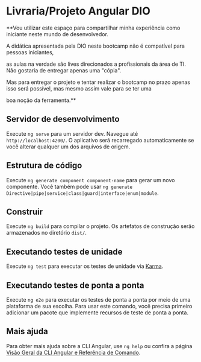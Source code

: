 # Livraria/Projeto Angular DIO

 **Vou utilizar este espaço para compartilhar minha experiência como iniciante neste mundo de desenvolvedor.

A didática apresentada pela DIO neste bootcamp não é compatível para pessoas iniciantes, 

as aulas na verdade são lives direcionados a profissionais da área de TI. Não gostaria de entregar apenas uma "cópia". 

Mas para entregar o projeto e tentar realizar o bootcamp no prazo apenas isso será possível, mas mesmo assim vale para se ter uma 

boa noção da ferramenta.**


## Servidor de desenvolvimento

Execute `ng serve` para um servidor dev. Navegue até `http://localhost:4200/`. O aplicativo será recarregado automaticamente se você alterar qualquer um dos arquivos de origem.

## Estrutura de código

Execute `ng generate component component-name` para gerar um novo componente. Você também pode usar `ng generate Directive|pipe|service|class|guard|interface|enum|module`.

## Construir

Execute `ng build` para compilar o projeto. Os artefatos de construção serão armazenados no diretório `dist/`.

## Executando testes de unidade

Execute `ng test` para executar os testes de unidade via [Karma](https://karma-runner.github.io).

## Executando testes de ponta a ponta

Execute `ng e2e` para executar os testes de ponta a ponta por meio de uma plataforma de sua escolha. Para usar este comando, você precisa primeiro adicionar um pacote que implemente recursos de teste de ponta a ponta.

## Mais ajuda

Para obter mais ajuda sobre a CLI Angular, use `ng help` ou confira a página [Visão Geral da CLI Angular e Referência de Comando](https://angular.io/cli).
